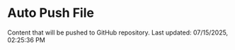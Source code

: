 # Auto Push File

Content that will be pushed to GitHub repository.
Last updated: 07/15/2025, 02:25:36 PM